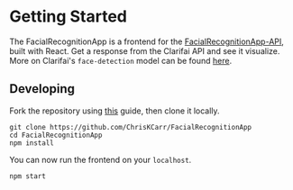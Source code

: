 # Getting Started

The FacialRecognitionApp is a frontend for the [FacialRecognitionApp-API](https://github.com/ChrisKCarr/FacialRecognitionApp-API), built with React. Get a response from the Clarifai API and see it visualize. More on Clarifai's `face-detection` model can be found [here](https://www.clarifai.com/models/face-detection).

## Developing

Fork the repository using [this](https://docs.github.com/en/github/getting-started-with-github/fork-a-repo) guide, then clone it locally.

```shell
git clone https://github.com/ChrisKCarr/FacialRecognitionApp
cd FacialRecognitionApp
npm install
```

You can now run the frontend on your `localhost`.

```shell
npm start
```
